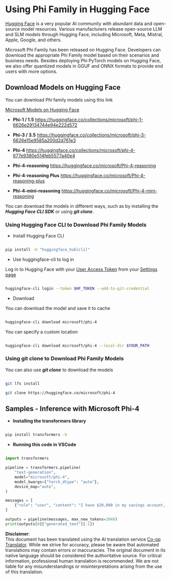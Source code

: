 <!--
CO_OP_TRANSLATOR_METADATA:
{
  "original_hash": "624fe133fba62773979d45f54519f7bb",
  "translation_date": "2025-07-16T18:49:26+00:00",
  "source_file": "md/01.Introduction/02/01.HF.md",
  "language_code": "en"
}
-->
# **Using Phi Family in Hugging Face**


[Hugging Face](https://huggingface.co/) is a very popular AI community with abundant data and open-source model resources. Various manufacturers release open-source LLM and SLM models through Hugging Face, including Microsoft, Meta, Mistral, Apple, Google, and others.

Microsoft Phi Family has been released on Hugging Face. Developers can download the appropriate Phi Family model based on their scenarios and business needs. Besides deploying Phi PyTorch models on Hugging Face, we also offer quantized models in GGUF and ONNX formats to provide end users with more options.


## **Download Models on Hugging Face**

You can download Phi family models using this link

[Microsoft Models on Hugging Face](https://huggingface.co/microsoft)

-  **Phi-1 / 1.5** https://huggingface.co/collections/microsoft/phi-1-6626e29134744e94e222d572

-  **Phi-3 / 3.5** https://huggingface.co/collections/microsoft/phi-3-6626e15e9585a200d2d761e3

-  **Phi-4** https://huggingface.co/collections/microsoft/phi-4-677e9380e514feb5577a40e4

- **Phi-4-reasoning** https://huggingface.co/microsoft/Phi-4-reasoning

- **Phi-4-reasoning Plus** https://huggingface.co/microsoft/Phi-4-reasoning-plus 

- **Phi-4-mini-reasoning** https://huggingface.co/microsoft/Phi-4-mini-reasoning

You can download the models in different ways, such as by installing the ***Hugging Face CLI SDK*** or using ***git clone***.

### **Using Hugging Face CLI to Download Phi Family Models**

- Install Hugging Face CLI

```bash

pip install -U "huggingface_hub[cli]"

```

- Use huggingface-cli to log in

Log in to Hugging Face with your [User Access Token](https://huggingface.co/docs/hub/security-tokens) from your [Settings page](https://huggingface.co/settings/tokens)


```bash

huggingface-cli login --token $HF_TOKEN --add-to-git-credential

```

- Download 


You can download the model and save it to cache 

```bash

huggingface-cli download microsoft/phi-4

```

You can specify a custom location


```bash

huggingface-cli download microsoft/phi-4 --local-dir $YOUR_PATH

```


### **Using git clone to Download Phi Family Models**

You can also use ***git clone*** to download the models

```bash

git lfs install

git clone https://huggingface.co/microsoft/phi-4

```

## **Samples - Inference with Microsoft Phi-4**

- **Installing the transformers library**

```bash

pip install transformers -U

```

- **Running this code in VSCode**

```python

import transformers

pipeline = transformers.pipeline(
    "text-generation",
    model="microsoft/phi-4",
    model_kwargs={"torch_dtype": "auto"},
    device_map="auto",
)

messages = [
    {"role": "user", "content": "I have $20,000 in my savings account, where I receive a 4% profit per year and payments twice a year. Can you please tell me how long it will take for me to become a millionaire? Also, can you please explain the math step by step as if you were explaining it to an uneducated person?"},
]

outputs = pipeline(messages, max_new_tokens=2048)
print(outputs[0]["generated_text"][-1])

```

**Disclaimer**:  
This document has been translated using the AI translation service [Co-op Translator](https://github.com/Azure/co-op-translator). While we strive for accuracy, please be aware that automated translations may contain errors or inaccuracies. The original document in its native language should be considered the authoritative source. For critical information, professional human translation is recommended. We are not liable for any misunderstandings or misinterpretations arising from the use of this translation.